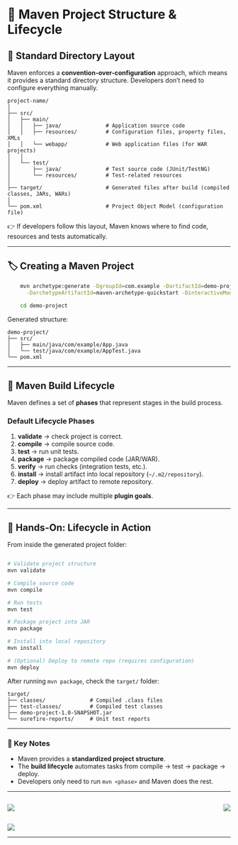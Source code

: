 # 🚀 Maven Project Structure & Lifecycle

## 📂 Standard Directory Layout

Maven enforces a **convention-over-configuration** approach, which means it provides a standard directory structure. Developers don’t need to configure everything manually.

```
project-name/
│
├── src/
│   ├── main/
│   │   ├── java/              # Application source code
│   │   ├── resources/         # Configuration files, property files, XMLs
│   │   └── webapp/            # Web application files (for WAR projects)
│   │
│   └── test/
│       ├── java/              # Test source code (JUnit/TestNG)
│       └── resources/         # Test-related resources
│
├── target/                    # Generated files after build (compiled classes, JARs, WARs)
│
└── pom.xml                    # Project Object Model (configuration file)
```

👉 If developers follow this layout, Maven knows where to find code, resources and tests automatically.

---

## 🏷️ Creating a Maven Project

```bash
    mvn archetype:generate -DgroupId=com.example -DartifactId=demo-project \
      -DarchetypeArtifactId=maven-archetype-quickstart -DinteractiveMode=false
    
    cd demo-project
```

Generated structure:

```
demo-project/
├── src/
│   ├── main/java/com/example/App.java
│   └── test/java/com/example/AppTest.java
└── pom.xml
```

---

## 🔄 Maven Build Lifecycle

Maven defines a set of **phases** that represent stages in the build process.

### Default Lifecycle Phases

1. **validate** → check project is correct.
2. **compile** → compile source code.
3. **test** → run unit tests.
4. **package** → package compiled code (JAR/WAR).
5. **verify** → run checks (integration tests, etc.).
6. **install** → install artifact into local repository (`~/.m2/repository`).
7. **deploy** → deploy artifact to remote repository.

👉 Each phase may include multiple **plugin goals**.

---

## 🧪 Hands-On: Lifecycle in Action

From inside the generated project folder:

```bash

# Validate project structure
mvn validate

# Compile source code
mvn compile

# Run tests
mvn test

# Package project into JAR
mvn package

# Install into local repository
mvn install

# (Optional) Deploy to remote repo (requires configuration)
mvn deploy
```

After running `mvn package`, check the `target/` folder:

```
target/
├── classes/              # Compiled .class files
├── test-classes/         # Compiled test classes
├── demo-project-1.0-SNAPSHOT.jar
└── surefire-reports/     # Unit test reports
```

---

### 📌 Key Notes

* Maven provides a **standardized project structure**.
* The **build lifecycle** automates tasks from compile → test → package → deploy.
* Developers only need to run `mvn <phase>` and Maven does the rest.

---

<div style="display: flex; justify-content: space-between;">

[![](https://img.shields.io/badge/Prev-⬅️-caddd6?style=for-the-badge&labelColor=caddd6)](01-INTRO_TO_MAVEN.md)

[![](https://img.shields.io/badge/Next-➡️-caddd6?style=for-the-badge&labelColor=caddd6)](03-POM_XML.md)

</div>

[![](https://img.shields.io/badge/Back_To_Intro-🔙-d6cadd?style=for-the-badge&labelColor=d6cadd)](../README.md)

---